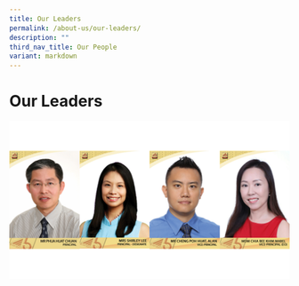 ```yaml
---
title: Our Leaders
permalink: /about-us/our-leaders/
description: ""
third_nav_title: Our People
variant: markdown
---
```

# Our Leaders


![](/images/principal_update_2023_dec.png)